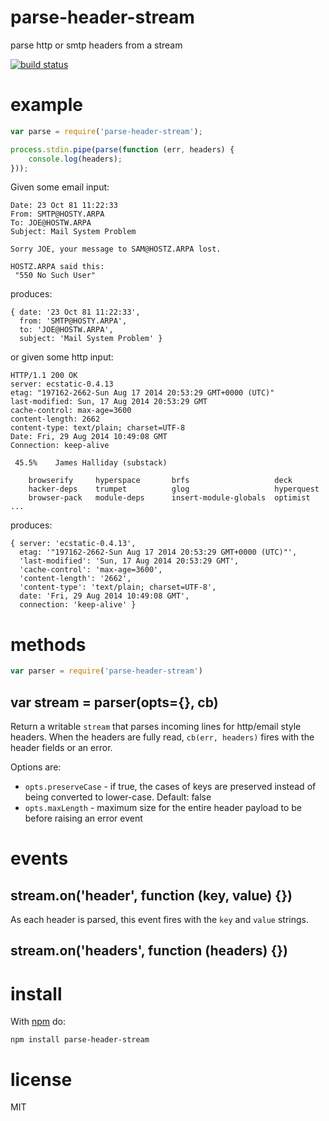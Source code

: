 # parse-header-stream

parse http or smtp headers from a stream

[![build status](https://secure.travis-ci.org/substack/parse-header-stream.png)](http://travis-ci.org/substack/parse-header-stream)

# example

``` js
var parse = require('parse-header-stream');

process.stdin.pipe(parse(function (err, headers) {
    console.log(headers);
}));
```

Given some email input:

```
Date: 23 Oct 81 11:22:33
From: SMTP@HOSTY.ARPA
To: JOE@HOSTW.ARPA
Subject: Mail System Problem

Sorry JOE, your message to SAM@HOSTZ.ARPA lost.

HOSTZ.ARPA said this:
 "550 No Such User"
```

produces:

```
{ date: '23 Oct 81 11:22:33',
  from: 'SMTP@HOSTY.ARPA',
  to: 'JOE@HOSTW.ARPA',
  subject: 'Mail System Problem' }
```

or given some http input:

```
HTTP/1.1 200 OK
server: ecstatic-0.4.13
etag: "197162-2662-Sun Aug 17 2014 20:53:29 GMT+0000 (UTC)"
last-modified: Sun, 17 Aug 2014 20:53:29 GMT
cache-control: max-age=3600
content-length: 2662
content-type: text/plain; charset=UTF-8
Date: Fri, 29 Aug 2014 10:49:08 GMT
Connection: keep-alive

 45.5%    James Halliday (substack)

    browserify     hyperspace       brfs                   deck
    hacker-deps    trumpet          glog                   hyperquest
    browser-pack   module-deps      insert-module-globals  optimist
...
```

produces:

```
{ server: 'ecstatic-0.4.13',
  etag: '"197162-2662-Sun Aug 17 2014 20:53:29 GMT+0000 (UTC)"',
  'last-modified': 'Sun, 17 Aug 2014 20:53:29 GMT',
  'cache-control': 'max-age=3600',
  'content-length': '2662',
  'content-type': 'text/plain; charset=UTF-8',
  date: 'Fri, 29 Aug 2014 10:49:08 GMT',
  connection: 'keep-alive' }
```

# methods

``` js
var parser = require('parse-header-stream')
```

## var stream = parser(opts={}, cb)

Return a writable `stream` that parses incoming lines for http/email style
headers. When the headers are fully read, `cb(err, headers)` fires with the
header fields or an error.

Options are:

* `opts.preserveCase` - if true, the cases of keys are preserved instead of being
converted to lower-case. Default: false
* `opts.maxLength` - maximum size for the entire header payload to be before
raising an error event

# events

## stream.on('header', function (key, value) {})

As each header is parsed, this event fires with the `key` and `value` strings.

## stream.on('headers', function (headers) {})

# install

With [npm](https://npmjs.org) do:

```
npm install parse-header-stream
```

# license

MIT
